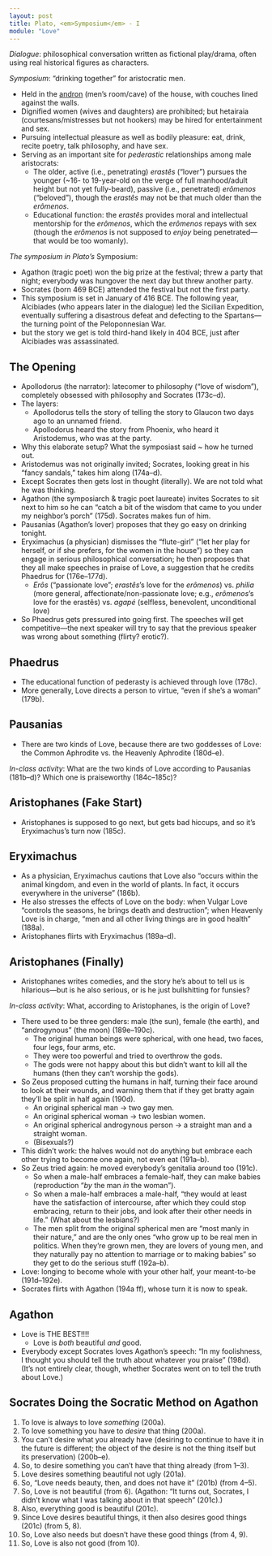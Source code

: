 ```yaml
---
layout: post
title: Plato, <em>Symposium</em> - I
module: "Love"
---
```


*Dialogue*: philosophical conversation written as fictional play/drama, often using real historical figures as characters.

*Symposium*: “drinking together” for aristocratic men.

- Held in the [andron](https://natmus.dk/museer-og-slotte/nationalmuseet/undervisning-paa-nationalmuseet/undervisningsmaterialer/ungdomsuddannelserne/antiksamlingen/vin-og-kaerlighed-det-graeske-symposion/fester-for-guder-og-mennesker/det-graeske-symposion/) (men’s room/cave) of the house, with couches lined  against the walls.
- Dignified women (wives and daughters) are prohibited; but hetairaia (courtesans/mistresses but not hookers) may be hired for entertainment and sex.
- Pursuing intellectual pleasure as well as bodily pleasure: eat, drink, recite poetry, talk philosophy, and have sex.
- Serving as an important site for *pederastic* relationships among male aristocrats:
  - The older, active (i.e., penetrating) *erastês* (“lover”) pursues the younger (~16- to 19-year-old on the verge of full manhood/adult height but not yet fully-beard), passive (i.e., penetrated) *erômenos* (“beloved”), though the *erastês* may not be that much older than the *erômenos*.
  - Educational function: the *erastês* provides moral and intellectual mentorship for the *erômenos*, which the *erômenos* repays with sex (though the *erômenos* is not supposed to *enjoy* being penetrated—that would be too womanly).

*The symposium in Plato’s* Symposium:

- Agathon (tragic poet) won the big prize at the festival; threw a party that night; everybody was hungover the next day but threw another party.
- Socrates (born 469 BCE) attended the festival but not the first party.
- This symposium is set in January of 416 BCE. The following year, Alcibiades (who appears later in the dialogue) led the Sicilian Expedition, eventually suffering a disastrous defeat and defecting to the Spartans—the turning point of the Peloponnesian War.
- but the story we get is told third-hand likely in 404 BCE, just after Alcibiades was assassinated.

## The Opening

- Apollodorus (the narrator): latecomer to philosophy (“love of wisdom”), completely obsessed with philosophy and Socrates (173c–d).
- The layers:
  - Apollodorus tells the story of telling the story to Glaucon two days ago to an unnamed friend.
  - Apollodorus heard the story from Phoenix, who heard it Aristodemus, who was at the party.
- Why this elaborate setup? What the symposiast said ~ how he turned out.
- Aristodemus was not originally invited; Socrates, looking great in his “fancy sandals,” takes him along (174a–d).
- Except Socrates then gets lost in thought (literally). We are not told what he was thinking.
- Agathon (the symposiarch & tragic poet laureate) invites Socrates to sit next to him so he can “catch a bit of the wisdom that came to you under my neighbor’s porch” (175d). Socrates makes fun of him.
- Pausanias (Agathon’s lover) proposes that they go easy on drinking tonight.
- Eryximachus (a physician) dismisses the “flute-girl” (“let her play for herself, or if she prefers, for the women in the house”) so they can engage in serious philosophical conversation; he then proposes that they all make speeches in praise of Love, a suggestion that he credits Phaedrus for (176e–177d).
  - *Erôs* (“passionate love”; *erastês*’s love for the *erômenos*) vs. *philia* (more general, affectionate/non-passionate love; e.g., *erômenos*’s love for the erastês) vs. *agapé* (selfless, benevolent, unconditional love)
- So Phaedrus gets pressured into going first. The speeches will get competitive—the next speaker will try to say that the previous speaker was wrong about something (flirty? erotic?).

## Phaedrus

- The educational function of pederasty is achieved through love (178c).
- More generally, Love directs a person to virtue, “even if she’s a woman” (179b).

## Pausanias

- There are two kinds of Love, because there are two goddesses of Love: the Common Aphrodite vs. the Heavenly Aphrodite (180d–e).

*In-class activity*: What are the two kinds of Love according to Pausanias (181b–d)? Which one is praiseworthy (184c–185c)?

## Aristophanes (Fake Start)

- Aristophanes is supposed to go next, but gets bad hiccups, and so it’s Eryximachus’s turn now (185c).

## Eryximachus

- As a physician, Eryximachus cautions that Love also “occurs within the animal kingdom, and even in the world of plants. In fact, it occurs everywhere in the universe” (186b).
- He also stresses the effects of Love on the body: when Vulgar Love “controls the seasons, he brings death and destruction”; when Heavenly Love is in charge, “men and all other living things are in good health” (188a).
- Aristophanes flirts with Eryximachus (189a–d).

## Aristophanes (Finally)

- Aristophanes writes comedies, and the story he’s about to tell us is hilarious—but is he also serious, or is he just bullshitting for funsies?

*In-class activity*: What, according to Aristophanes, is the origin of Love?

- There used to be three genders: male (the sun), female (the earth), and “androgynous” (the moon) (189e–190c).
  - The original human beings were spherical, with one head, two faces, four legs, four arms, etc.
  - They were too powerful and tried to overthrow the gods.
  - The gods were not happy about this but didn’t want to kill all the humans (then they can’t worship the gods).
- So Zeus proposed cutting the humans in half, turning their face around to look at their wounds, and warning them that if they get bratty again they’ll be split in half again (190d).
  - An original spherical man -> two gay men.
  - An original spherical woman -> two lesbian women.
  - An original spherical androgynous person -> a straight man and a straight woman.
  - (Bisexuals?)
- This didn’t work: the halves would not do anything but embrace each other trying to become one again, not even eat (191a–b).
- So Zeus tried again: he moved everybody’s genitalia around too (191c).
  - So when a male-half embraces a female-half, they can make babies (reproduction “*by* the man *in* the woman”).
  - So when a male-half embraces a male-half, “they would at least have the satisfaction of intercourse, after which they could stop embracing, return to their jobs, and look after their other needs in life.” (What about the lesbians?)
  - The men split from the original spherical men are “most manly in their nature,” and are the only ones “who grow up to be real men in politics. When they’re grown men, they are lovers of young men, and they naturally pay no attention to marriage or to making babies” so they get to do the serious stuff (192a–b).
- Love: longing to become whole with your other half, your meant-to-be (191d–192e).
- Socrates flirts with Agathon (194a ff), whose turn it is now to speak.

## Agathon

- Love is THE BEST!!!!
  - Love is *both* beautiful *and* good.
- Everybody except Socrates loves Agathon’s speech: “In my foolishness, I thought you should tell the truth about whatever you praise” (198d). (It’s not entirely clear, though, whether Socrates went on to tell the truth about Love.)

## Socrates Doing the Socratic Method on Agathon

1. To love is always to love *something* (200a).
2. To love something you have to *desire* that thing (200a).
3. You can’t desire what you already have (desiring to continue to have it in the future is different; the object of the desire is not the thing itself but its preservation) (200b–e).
4. So, to desire something you can’t have that thing already (from 1–3).
5. Love desires something beautiful not ugly (201a).
6. So, “Love needs beauty, then, and does not have it” (201b) (from 4–5).
7. So, Love is not beautiful (from 6). (Agathon: “It turns out, Socrates, I didn’t know what I was talking about in that speech” (201c).)
8. Also, everything good is beautiful (201c).
9. Since Love desires beautiful things, it then also desires good things (201c) (from 5, 8).
10. So, Love also needs but doesn’t have these good things (from 4, 9).
11. So, Love is also not good (from 10).

